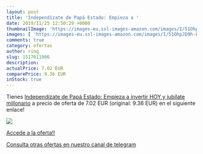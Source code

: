 ```yaml
---
layout: post
title: 'Independízate de Papá Estado: Empieza a '
date: 2019/11/25 12:50:29 +0000
thumbnailImage: 'https://images-eu.ssl-images-amazon.com/images/I/51OhpJD9h-L._SL200_.jpg'
images: [ 'https://images-eu.ssl-images-amazon.com/images/I/51OhpJD9h-L._SL200_.jpg' ]
comments: true
category: ofertas
author: ring
slug: 1517011906
description:
actualPrice: 7.02 EUR
comparePrice: 9.36 EUR
inStock: true
---
```


Tienes [Independízate de Papá Estado: Empieza a invertir HOY y jubílate millonario](https://www.amazon.com/dp/1517011906/?tag=redken08-20) a precio de oferta de 7.02 EUR (original: 9.36 EUR) en el siguiente enlace!

[![](https://images-eu.ssl-images-amazon.com/images/I/51OhpJD9h-L._SL200_.jpg)](https://www.amazon.com/dp/1517011906/?tag=redken08-20)

[Accede a la oferta!!](https://www.amazon.com/dp/1517011906/?tag=redken08-20)

[Consulta otras ofertas en nuestro canal de telegram](https://t.me/s/ofertas25)
